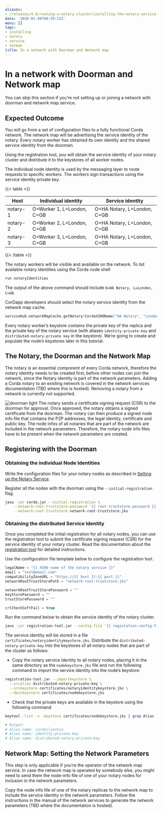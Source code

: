 ```yaml
---
aliases:
- /releases/4.0/running-a-notary-cluster/installing-the-notary-service-netman.html
date: '2020-01-08T09:59:25Z'
menu: []
tags:
- installing
- notary
- service
- netman
title: In a network with Doorman and Network map
---
```



# In a network with Doorman and Network map

You can skip this section if you’re not setting up or joining a network with
doorman and network map service.


## Expected Outcome

You will go from a set of configuration files to a fully functional Corda network.
The network map will be advertising the service identity of the notary. Every
notary worker has obtained its own identity and the shared service identity
from the doorman.

Using the registration tool, you will obtain the service identity of your notary
cluster and distribute it to the keystores of all worker nodes.

The individual node identity is used by the messaging layer to route requests to
specific workers. The workers sign transactions using the service identity private key.


{{< table >}}

|Host|Individual identity|Service identity|
|--------|--------------------------|---------------------------|
|notary-1|O=Worker 1, L=London, C=GB|O=HA Notary, L=London, C=GB|
|notary-2|O=Worker 2, L=London, C=GB|O=HA Notary, L=London, C=GB|
|notary-3|O=Worker 3, L=London, C=GB|O=HA Notary, L=London, C=GB|

{{< /table >}}

The notary workers will be visible and available on the network. To list available notary
identities using the Corda node shell

```sh
run notaryIdentities
```

The output of the above command should include `O=HA Notary, L=London, C=GB`.

CorDapp developers should select the notary service identity from the network map cache.

```kotlin
serviceHub.networkMapCache.getNotary(CordaX500Name("HA Notary", "London", "GB"))
```

Every notary worker’s keystore contains the private key of the replica and the
private key of the notary service (with aliases `identity-private-key` and
`distributed-notary-private key` in the keystore). We’re going to create and
populate the node’s keystores later in this tutorial.


## The Notary, the Doorman and the Network Map

The notary is an essential component of every Corda network, therefore the
notary identity needs to be created first, before other nodes can join the
network, since the Notary identity is part of the network parameters.
Adding a Corda notary to an existing network is covered in
the network services documentation (TBD where this is hosted). Removing a notary from a network
is currently not supported.

![doorman light](running-a-notary-cluster/resources/doorman-light.png "doorman light")
The notary sends a certificate signing request (CSR) to the doorman for
approval. Once approved, the notary obtains a signed certificate from the
doorman. The notary can then produce a signed node info file that contains the
P2P addresses, the legal identity, certificate and public key. The node infos
of all notaries that are part of the network are included in the network
parameters. Therefore, the notary node info files have to be present when the
network parameters are created.


## Registering with the Doorman


### Obtaining the individual Node Identities

Write the configuration files for your notary nodes as described in [Setting up the Notary Service](installing-the-notary-service.md).

Register all the nodes with the doorman using the `--initial-registration`  flag.

```sh
java -jar corda.jar --initial-registration \
    --network-root-truststore-password '{{ root-truststore-password }}' \
    --network-root-truststore network-root-truststore.jks
```


### Obtaining the distributed Service Identity

Once you completed the initial registration for all notary nodes, you can use
the registration tool to submit the certificate signing request (CSR) for the
service identity of your notary cluster. Read the documentation about the
[registration tool](https://github.com/corda/network-services/tree/master/registration-tool)
for detailed instructions.

Use the configuration file template below to configure the registration tool.

```kotlin
legalName = "{{ X500 name of the notary service }}"
email = "test@email.com"
compatibilityZoneURL = "https://{{ host }}:{{ port }}"
networkRootTrustStorePath = "network-root-truststore.jks"

networkRootTrustStorePassword = ""
keyStorePassword = ""
trustStorePassword = ""

crlCheckSoftFail = true
```

Run the command below to obtain the service identity of the notary cluster.

```sh
java -jar registration-tool.jar --config-file '{{ registation-config-file }}'
```

The service identity will be stored in a file
`certificates/notaryidentitykeystore.jks`. Distribute the
`distributed-notary-private-key` into the keystores of all notary nodes that
are part of the cluster as follows:


* Copy the notary service identity to all notary nodes, placing it in the same directory as the `nodekeystore.jks` file and run the following command to import the service identity into the node’s keystore:

```sh
registration-tool.jar --importkeystore \
  --srcalias distributed-notary-private-key \
  --srckeystore certificates/notaryidentitykeystore.jks \
  --destkeystore certificates/nodekeystore.jks
```


* Check that the private keys are available in the keystore using the following command

```sh
keytool -list -v -keystore certificates/nodekeystore.jks | grep Alias

# Output:
# Alias name: cordaclientca
# Alias name: identity-private-key
# Alias name: distributed-notary-private-key
```


## Network Map: Setting the Network Parameters

This step is only applicable if you’re the operator of the network map service.
In case the network map is operated by somebody else, you might need to send
them the node-info file of one of your notary nodes for inclusion in the
network parameters.

Copy the node info file of one of the notary replicas to the network map to
include the service identity in the network parameters. Follow the
instructions in the manual of the network services to generate the network
parameters (TBD where the documentation is hosted).


